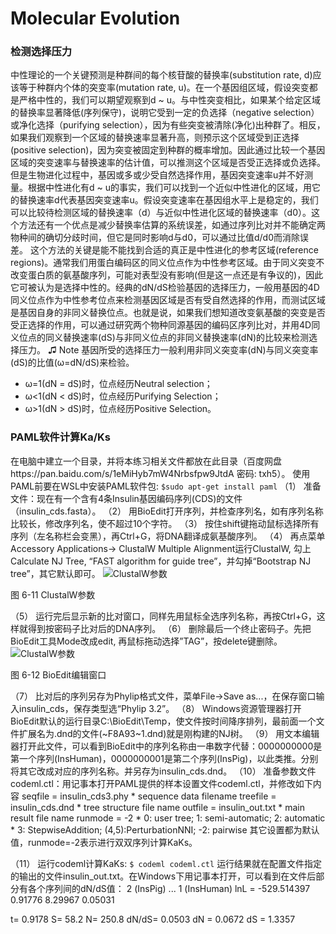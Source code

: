 # Molecular Evolution

### 检测选择压力
中性理论的一个关键预测是种群间的每个核苷酸的替换率(substitution rate, d)应该等于种群内个体的突变率(mutation rate, u)。在一个基因组区域，假设突变都是严格中性的，我们可以期望观察到d ~ u。与中性突变相比，如果某个给定区域的替换率显著降低(序列保守)，说明它受到一定的负选择（negative selection）或净化选择（purifying selection），因为有些突变被清除(净化)出种群了。相反，如果我们观察到一个区域的替换速率显著升高，则预示这个区域受到正选择(positive selection)，因为突变被固定到种群的概率增加。因此通过比较一个基因区域的突变速率与替换速率的估计值，可以推测这个区域是否受正选择或负选择。
但是生物进化过程中，基因或多或少受自然选择作用，基因突变速率u并不好测量。根据中性进化有d ~ u的事实，我们可以找到一个近似中性进化的区域，用它的替换速率d代表基因突变速率u。假设突变速率在基因组水平上是稳定的，我们可以比较待检测区域的替换速率（d）与近似中性进化区域的替换速率（d0）。这个方法还有一个优点是减少替换率估算的系统误差，如通过序列比对并不能确定两物种间的确切分歧时间，但它是同时影响d与d0，可以通过比值d/d0而消除误差。
这个方法的关键是能不能找到合适的真正是中性进化的参考区域(reference regions)。通常我们用蛋白编码区的同义位点作为中性参考区域。由于同义突变不改变蛋白质的氨基酸序列，可能对表型没有影响(但是这一点还是有争议的)，因此它可被认为是选择中性的。经典的dN/dS检验基因的选择压力，一般用基因的4D同义位点作为中性参考位点来检测基因区域是否有受自然选择的作用，而测试区域是基因自身的非同义替换位点。也就是说，如果我们想知道改变氨基酸的突变是否受正选择的作用，可以通过研究两个物种同源基因的编码区序列比对，并用4D同义位点的同义替换速率(dS)与非同义位点的非同义替换速率(dN)的比较来检测选择压力。
♫ Note
基因所受的选择压力一般利用非同义突变率(dN)与同义突变率(dS)的比值(ω=dN/dS)来检验。
* ω=1(dN = dS)时，位点经历Neutral selection；
* ω<1(dN < dS)时，位点经历Purifying Selection；
* ω>1(dN > dS)时，位点经历Positive Selection。



### PAML软件计算Ka/Ks
在电脑中建立一个目录，并将本练习相关文件都放在此目录（百度网盘https://pan.baidu.com/s/1eMiHyb7mW4Nrbsfpw9JtdA 密码: txh5）。
使用PAML前要在WSL中安装PAML软件包:
`$sudo apt-get install paml`
（1）	准备文件：现在有一个含有4条Insulin基因编码序列(CDS)的文件（insulin_cds.fasta）。
（2）	用BioEdit打开序列，并检查序列名，如有序列名称比较长，修改序列名，使不超过10个字符。
（3）	 按住shift键拖动鼠标选择所有序列（左名称栏会变黑），再Ctrl+G，将DNA翻译成氨基酸序列。
（4）	 再点菜单Accessory Applications-> ClustalW Multiple Alignment运行ClustalW, 勾上Calculate NJ Tree, “FAST algorithm for guide tree”，并勾掉“Bootstrap NJ tree”，其它默认即可。
![ClustalW参数](https://raw.githubusercontent.com/adong77/bigbook/master/images/book/fig6-11.png)

图 6-11 ClustalW参数

（5）	 运行完后显示新的比对窗口，同样先用鼠标全选序列名称，再按Ctrl+G，这样就得到按密码子比对后的DNA序列。
（6）	删除最后一个终止密码子。先把BioEdit工具Mode改成edit, 再鼠标拖动选择”TAG”，按delete键删除。
![ClustalW参数](https://raw.githubusercontent.com/adong77/bigbook/master/images/book/fig6-12.jpg)

图 6-12 BioEdit编辑窗口

（7）	比对后的序列另存为Phylip格式文件，菜单File->Save as...，在保存窗口输入insulin_cds，保存类型选“Phylip 3.2”。
（8）	Windows资源管理器打开BioEdit默认的运行目录C:\BioEdit\Temp，使文件按时间降序排列，最前面一个文件扩展名为.dnd的文件(~F8A93~1.dnd)就是刚构建的NJ树。
（9）	用文本编辑器打开此文件，可以看到BioEdit中的序列名称由一串数字代替：0000000000是第一个序列(InsHuman)，0000000001是第二个序列(InsPig)，以此类推。分别将其它改成对应的序列名称。并另存为insulin_cds.dnd。
（10）	准备参数文件codeml.ctl：用记事本打开PAML提供的样本设置文件codeml.ctl，并修改如下内容
      seqfile = insulin_cds3.phy * sequence data filename
      treefile = insulin_cds.dnd     * tree structure file name
      outfile = insulin_out.txt   * main result file name
      runmode = -2  * 0: user tree;  1: semi-automatic;  2: automatic
                   * 3: StepwiseAddition; (4,5):PerturbationNNI; -2: pairwise
其它设置都为默认值，runmode=-2表示进行双双序列计算KaKs。

（11）	运行codeml计算KaKs: 
`$ codeml codeml.ctl`
运行结果就在配置文件指定的输出的文件insulin_out.txt。在Windows下用记事本打开，可以看到在文件后部分有各个序列间的dN/dS值：
2 (InsPig) ... 1 (InsHuman)
lnL = -529.514397
  0.91776  8.29967  0.05031
 
t= 0.9178  S=    58.2  N=   250.8  dN/dS=  0.0503  dN = 0.0672  dS = 1.3357


